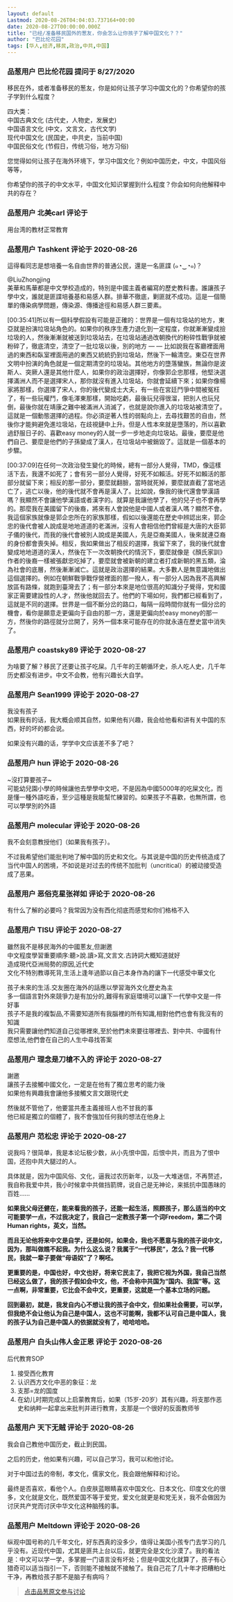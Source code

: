 ```yaml
---
layout: default
Lastmod: 2020-08-26T04:04:03.737164+00:00
date: 2020-08-27T00:00:00.000Z
title: "已经/准备移民国外的葱友，你会怎么让你孩子了解中国文化？？"
author: "巴比伦花园"
tags: [华人,经济,移民,政治,中共,中国]
---
```



### 品葱用户 **巴比伦花园** 提问于 8/27/2020
    
移民在外，或者准备移民的葱友，你是如何让孩子学习中国文化的？你希望你的孩子学到什么程度？  
  
四大类：  
中国古典文化 (古代史，人物史，发展史)  
中国语言文化 (中文，文言文，古代文学)  
现代中国文化 (民国史，中共史，当前中国)  
中国民俗文化 (节假日，传统习俗，地方习俗)  
  
您觉得如何让孩子在海外环境下，学习中国文化？例如中国历史，中文，中国风俗等等，  
  
你希望你的孩子的中文水平，中国文化知识掌握到什么程度？你会如何向他解释中共的存在？
    
                

### 品葱用户 **北美carl** 评论于 
        
用台湾的教材正常教育
        
                

### 品葱用户 **Tashkent** 评论于 2020-08-26
        
這得看同志是想培養一名自由世界的普通公民，還是一名匪諜 (๑◔‿◔๑)？  
  
@LiuZhongjing  
美華和馬華都是中文學校造成的，特別是中國主義者編寫的歷史教科書。誰讓孩子學中文，誰就是匪諜培養基和易感人群。排華不徹底，剿匪就不成功。這是一個簡單的傳染病學問題，傳染源、傳播途徑和易感人群三要素。  
  
\[00:35:41\]所以有一個科學假設有可能是正確的：世界是一個有垃圾站的地方，東亞就是扮演垃圾站角色的。如果你的秩序生產力退化到一定程度，你就漸漸變成撿垃圾的人，然後漸漸就被送到垃圾站去，在垃圾站通過改朝換代的粉碎性戰爭就被粉碎了，徹底清空，清空了一批垃圾以後，別的地方 — — 比如說我在客廳裡面用過的東西和臥室裡面用過的東西又統統扔到垃圾站，然後下一輪清空。東亞在世界文明中扮演的角色就是一個定期清空的垃圾站。其他地方的墮落蠻族，無論你是波斯人、突厥人還是其他什麼人，如果你的政治選擇好，你像郭企忠那樣，他堅決選擇滿洲人而不是選擇宋人，那你就沒有進入垃圾站，你就會延續下來；如果你像楊家將那樣，你選擇了宋人，你的後代變成士大夫，有一些在宮廷鬥爭中間被冤枉了，有一些玩權鬥，像毛澤東那樣，開始吃虧，最後玩兒得很溜，把別人也玩兒倒，最後你就在靖康之難中被滿洲人消滅了，也就是說你進入的垃圾站被清空了。這就是一個動態選擇的過程。你必須逆著人性的弱點向上，去尋找艱苦的自由，然後你才能夠避免進垃圾站，在歧視鏈中上升。但是人性本來就是墮落的，所以喜歡過舒服日子的、喜歡easy money的人就一步一步地走向垃圾站。最後，要麼是他們自己、要麼是他們的子孫變成了漢人，在垃圾站中被銷毀了。這就是一個基本的步驟。  
  
\[00:37:09\]在任何一次政治發生變化的時候，總有一部分人覺得，TMD，像這樣活下去，我還不如死了；會有另一部分人覺得，好死不如賴活。好死不如賴活的那部分就留下來；相反的那一部分，要麼就翻臉，當時就死掉，要麼就直截了當地逃亡了，逃亡以後，他的後代就不會再是漢人了。比如說，像我的後代還會學漢語嗎？我顯然不會讓他學漢語或者漢字的。就算是我讓他學了，他的兒子也不會再學的。那麼我在美國留下的後裔，將來有人會說他是中國人或者漢人嗎？顯然不會。我這個家族就像是郭企忠所在的家族那樣，假如以後還能在歷史中辨認出來，郭企忠的後代會被人說成是地地道道的老滿洲，沒有人會相信他們曾經是大唐的大臣郭子儀的後代，而我的後代會被別人說成是美國人，先是亞裔美國人，後來就連亞裔的身份都會喪失掉。相反，我如果做出了相反的選擇，我留下來了，我的後代就會變成地地道道的漢人，然後在下一次改朝換代的情況下，要麼就像是《顏氏家訓》作者的後裔一樣被張獻忠吃掉了，要麼就會被新朝的建立者打成新朝的黑五類，淪為社會的底層，然後漸漸滅亡。這就是政治選擇的結果。大多數人是無意識地做出這個選擇的。例如在朝鮮戰爭戰俘營裡面的那一撥人，有一部分人因為我不高興解放區有路條，就跑到臺灣去了；有一部分本來是地位很高的知識分子覺得，党和國家正需要建設性的人才，然後他就回去了。他們的下場如何，我們都已經看到了，這就是不同的選擇。世界是一個不斷分岔的路口，每隔一段時間你就有一個分岔的機會，看你是願意走更偏向于自由的那一方，還是更偏向於easy money的那一方，然後你的路徑就分岔開了，另外一個本來可能存在的你就永遠在歷史當中消失了。
        
                

### 品葱用户 **coastsky89** 评论于 2020-08-27
        
为啥要了解？移民了还要让孩子吃屎。几千年的王朝循环史，杀人吃人史，几千年历史都没有进步。中文不会教，他有兴趣长大自学。
        
                

### 品葱用户 **Sean1999** 评论于 2020-08-27
        
我没有孩子  
如果我有的话，我大概会顺其自然，如果他有兴趣，我会给他看和讲有关中国的东西，好的坏的都会说。  
  
如果没有兴趣的话，学学中文应该差不多了吧？
        
                

### 品葱用户 **hun** 评论于 2020-08-26
        
~沒打算要孩子~  
可能幼兒園小學的時候讓他去學學中文吧，不是因為中國5000年的吃屎文化，而是懂一種外語吃香，至少這種是我能幫忙練習的。如果孩子不喜歡，也無所謂，也可以學學別的外語
        
                

### 品葱用户 **molecular** 评论于 2020-08-26
        
我不会刻意教授他们（如果我有孩子）。  
  
不过我希望他们能批判地了解中国的历史和文化。与其说是中国的历史传统造成了当代中国人的困境，不如说是对过去的传统不加批判（uncritical）的被动接受造成了恶果。
        
                

### 品葱用户 **恶俗克星张祥如** 评论于 2020-08-26
        
有什么了解的必要吗？我常因为没有西化彻底而感觉和你们格格不入
        
                

### 品葱用户 **TISU** 评论于 2020-08-27
        
雖然我不是移民海外的中國蔥友,但謝邀  
中文程度學習重要順序:聽>說.讀>寫,文言文.古詩詞大概知道就好  
造成現代亞洲局勢的原因,近代史  
文化不特別教導死背,生活上逢年過節以自己本身作為的讓下一代感受中華文化  
  
孩子未來的生活.交友圈在海外的話應以學習海外文化歷史為主  
多一個語言對外來競爭力是有加分的,難得有家庭環境可以讓下一代學中文是一件好事  
孩子不是我的複製品,不需要知道所有我腦裡的所有知識,相對他們也會有我沒有的知識  
我只需要讓他們知道自己從哪裡來,至於他們未來要往哪裡去、對中共、中國有什麼想法,他們會在自己的人生中尋找答案
        
                

### 品葱用户 **理念是刀槍不入的** 评论于 2020-08-27
        
謝邀  
讓孩子去接觸中國文化，一定是在他有了獨立思考的能力後  
如果他有興趣我會讓他多接觸文言文跟現代史  
  
然後就不管他了，他要當共產主義接班人也不甘我的事  
他已經是獨立的個體了，我不會強加任何我的想法在他身上
        
                

### 品葱用户 **范松忠** 评论于 2020-08-27
        
说我吗？很简单，我是本论坛极少数，从小先恨中国，后恨中共，而且为了恨中国，还抱中共大腿过的人。  
  
具体就是，因为中国风俗、文化，逼我过农历新年，以及一大堆迷信，不再赘述，我自称我爱中共，我小时候拿中共做挡箭牌，说自己是无神论，来抵抗中国愚昧的百姓……  
  
**如果我父母还健在，能来看我的孩子，还能一起生活，照顾孩子，那么适当的中文可能要学一点，不过我决定了，我自己一定教孩子第一个词Freedom，第二个词Human rights，英文，当然。**  
  
**而且无论他将来中文是自学，还是如何，如果会，我也不愿意与我的孩子说中文，因为，那叫做瞧不起我。为什么这么说？我属于“一代移民”，怎么？我一代移民，我就一辈子要做“母语奴”了？啊呸。**  
  
**更重要的是，中国也好，中文也好，将来它民主了，我把它视为外国，我自己当然已经这么做了，我的孩子假如会中文，他，不会称中共国为“国内、我国”等。这一点啊，非常重要，它比会不会中文，更重要，这就是一个基本立场的问题。**  
  
**回到最初，就是，我发自内心不想让我的孩子会中文，但如果社会需要，可以学，但我绝不会让他认为自己是中国人，这也不可能啊，我都不认可自己是中国人，我的孩子认为自己是中国人的依据就没有了，哈哈哈哈。**
        
                

### 品葱用户 **白头山伟人金正恩** 评论于 2020-08-26
        
后代教育SOP  

1.  接受西化教育
2.  认识西方文化中恶的象征：龙
3.  支那\=龙的国度
4.  在幼儿时期完成以上启蒙教育后，如果（15岁-20岁）其有兴趣，将支那作恶史和纳粹一起拿出来批判并进行教育，支那是一个很好的反面教师爷
        
                

### 品葱用户 **天下无贼** 评论于 2020-08-26
        
我会自己教他中国历史，截止到民国。  
  
之后的历史，他如果有兴趣，可以自己学习，我可以和他讨论。  
  
对于中国过去的帝制，孝文化，儒家文化，我会跟他解释和讨论。  
  
最终是否喜欢，看他个人。白皮肤蓝眼睛喜欢中国文化、日本文化、印度文化的很多，文化就是文化，既然爱国不等于爱党，爱文化就更是和党无关，我不会做因为讨厌共产党而讨厌中华文化这种脑残的事。
        
                

### 品葱用户 **Meltdown** 评论于 2020-08-26
        
纵观中国号称的几千年文化，好东西真的没多少，值得让美国小孩专门去学习的几乎没有。近现代中国，尤其是匪共上台以后，就更完全是文化沙漠了。我的看法是：中文可以学一学，多掌握一门语言没有坏处；但是中国文化就算了，孩子有心猎奇可以适当指引一下，否则能不接触就不接触了。我自己花了几十年才把糟粕吐干净，再教给孩子那不是脑子有病吗？
        
                





> [点击品葱原文参与讨论](https://pincong.rocks/question/30279)

